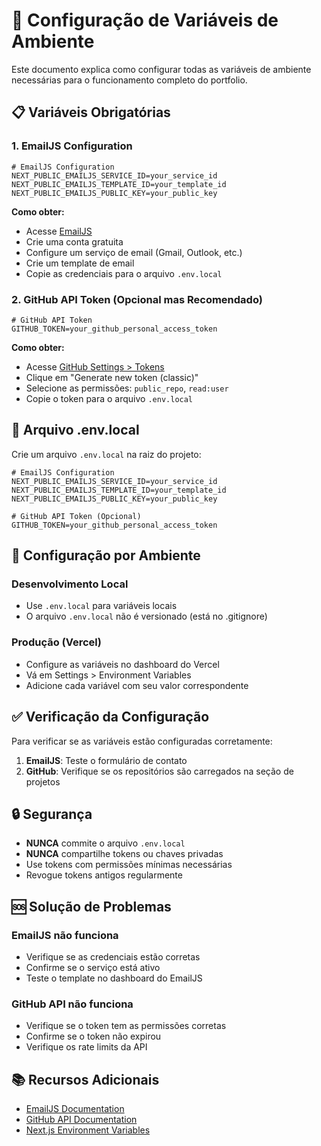 # 🔧 Configuração de Variáveis de Ambiente

Este documento explica como configurar todas as variáveis de ambiente necessárias para o funcionamento completo do portfolio.

## 📋 Variáveis Obrigatórias

### 1. EmailJS Configuration
```env
# EmailJS Configuration
NEXT_PUBLIC_EMAILJS_SERVICE_ID=your_service_id
NEXT_PUBLIC_EMAILJS_TEMPLATE_ID=your_template_id
NEXT_PUBLIC_EMAILJS_PUBLIC_KEY=your_public_key
```

**Como obter:**
- Acesse [EmailJS](https://www.emailjs.com/)
- Crie uma conta gratuita
- Configure um serviço de email (Gmail, Outlook, etc.)
- Crie um template de email
- Copie as credenciais para o arquivo `.env.local`

### 2. GitHub API Token (Opcional mas Recomendado)
```env
# GitHub API Token
GITHUB_TOKEN=your_github_personal_access_token
```

**Como obter:**
- Acesse [GitHub Settings > Tokens](https://github.com/settings/tokens)
- Clique em "Generate new token (classic)"
- Selecione as permissões: `public_repo`, `read:user`
- Copie o token para o arquivo `.env.local`

## 📁 Arquivo .env.local

Crie um arquivo `.env.local` na raiz do projeto:

```env
# EmailJS Configuration
NEXT_PUBLIC_EMAILJS_SERVICE_ID=your_service_id
NEXT_PUBLIC_EMAILJS_TEMPLATE_ID=your_template_id
NEXT_PUBLIC_EMAILJS_PUBLIC_KEY=your_public_key

# GitHub API Token (Opcional)
GITHUB_TOKEN=your_github_personal_access_token
```

## 🚀 Configuração por Ambiente

### Desenvolvimento Local
- Use `.env.local` para variáveis locais
- O arquivo `.env.local` não é versionado (está no .gitignore)

### Produção (Vercel)
- Configure as variáveis no dashboard do Vercel
- Vá em Settings > Environment Variables
- Adicione cada variável com seu valor correspondente

## ✅ Verificação da Configuração

Para verificar se as variáveis estão configuradas corretamente:

1. **EmailJS**: Teste o formulário de contato
2. **GitHub**: Verifique se os repositórios são carregados na seção de projetos

## 🔒 Segurança

- **NUNCA** commite o arquivo `.env.local`
- **NUNCA** compartilhe tokens ou chaves privadas
- Use tokens com permissões mínimas necessárias
- Revogue tokens antigos regularmente

## 🆘 Solução de Problemas

### EmailJS não funciona
- Verifique se as credenciais estão corretas
- Confirme se o serviço está ativo
- Teste o template no dashboard do EmailJS

### GitHub API não funciona
- Verifique se o token tem as permissões corretas
- Confirme se o token não expirou
- Verifique os rate limits da API

## 📚 Recursos Adicionais

- [EmailJS Documentation](https://www.emailjs.com/docs/)
- [GitHub API Documentation](https://docs.github.com/en/rest)
- [Next.js Environment Variables](https://nextjs.org/docs/basic-features/environment-variables)
